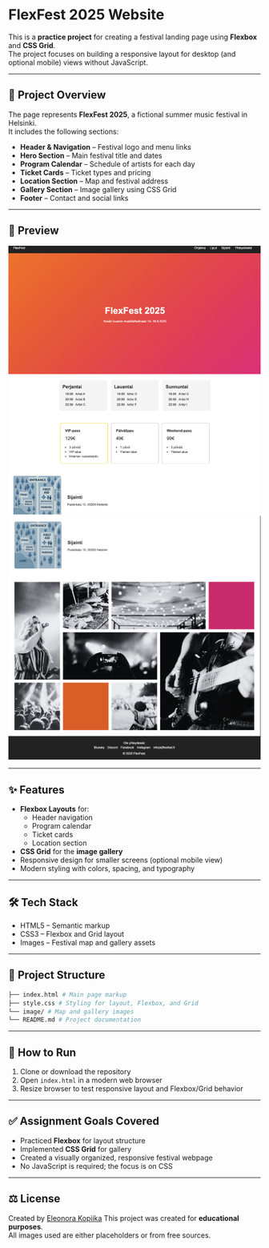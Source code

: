 # FlexFest 2025 Website  

This is a **practice project** for creating a festival landing page using **Flexbox** and **CSS Grid**.  
The project focuses on building a responsive layout for desktop (and optional mobile) views without JavaScript.  

---

## 🎵 Project Overview  

The page represents **FlexFest 2025**, a fictional summer music festival in Helsinki.  
It includes the following sections:  

- **Header & Navigation** – Festival logo and menu links  
- **Hero Section** – Main festival title and dates  
- **Program Calendar** – Schedule of artists for each day  
- **Ticket Cards** – Ticket types and pricing  
- **Location Section** – Map and festival address  
- **Gallery Section** – Image gallery using CSS Grid  
- **Footer** – Contact and social links  

---
## 📸 Preview  

![Preview](image/screenshot1.png) 
![Preview](image/screenshot2.png)

---

## ✨ Features  

- **Flexbox Layouts** for:  
  - Header navigation  
  - Program calendar  
  - Ticket cards  
  - Location section  
- **CSS Grid** for the **image gallery**  
- Responsive design for smaller screens (optional mobile view)  
- Modern styling with colors, spacing, and typography  

---

## 🛠️ Tech Stack  

- HTML5 – Semantic markup  
- CSS3 – Flexbox and Grid layout  
- Images – Festival map and gallery assets  

---

## 📂 Project Structure 
```bash
├── index.html # Main page markup
├── style.css # Styling for layout, Flexbox, and Grid
└── image/ # Map and gallery images
└── README.md # Project documentation
```	
---

## 🚀 How to Run  

1. Clone or download the repository  
2. Open `index.html` in a modern web browser  
3. Resize browser to test responsive layout and Flexbox/Grid behavior  

---

## ✅ Assignment Goals Covered  

- Practiced **Flexbox** for layout structure  
- Implemented **CSS Grid** for gallery  
- Created a visually organized, responsive festival webpage  
- No JavaScript is required; the focus is on CSS  

---

## ⚖️ License  

Created by [Eleonora Kopiika](https://www.linkedin.com/in/eleonora-kopiika/)
This project was created for **educational purposes**.  
All images used are either placeholders or from free sources.
